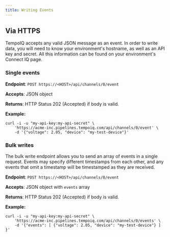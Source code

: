 ```yaml
---
title: Writing Events
---
```


## Via HTTPS

TempoIQ accepts any valid JSON message as an event. In order to write data, you
will need to know your environment's hostname, as well as an API key and secret.
All this information can be found on your environment's Connect IQ page. 

### Single events

**Endpoint**: `POST https://<HOST>/api/channels/0/event`

**Accepts**: JSON object

**Returns**: HTTP Status 202 (Accepted) if body is valid.

**Example:**

    curl -i -u "my-api-key:my-api-secret" \
        'https://acme-inc.pipelines.tempoiq.com/api/channels/0/event' \
        -d '{"voltage": 2.05, "device": "my-test-device"}'

### Bulk writes

The bulk write endpoint allows you to send an array of events in a 
single request. Events may specify different timestamps from each other,
and any events that omit a timestamp will be timestamped as they are received.

**Endpoint**: `POST https://<HOST>/api/channels/0/event`

**Accepts**: JSON object with `events` array

**Returns**: HTTP Status 202 (Accepted) if body is valid.

**Example:**

    curl -i -u "my-api-key:my-api-secret" \
        'https://acme-inc.pipelines.tempoiq.com/api/channels/0/events' \
        -d '{"events": [ {"voltage": 2.05, "device": "my-test-device"} ] }'
